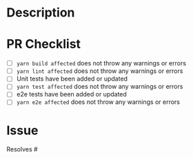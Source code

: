 # Description

# PR Checklist

- [ ] `yarn build affected` does not throw any warnings or errors
- [ ] `yarn lint affected` does not throw any warnings or errors
- [ ] Unit tests have been added or updated
- [ ] `yarn test affected` does not throw any warnings or errors
- [ ] e2e tests have been added or updated
- [ ] `yarn e2e affected` does not throw any warnings or errors

# Issue

Resolves #
